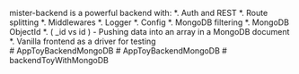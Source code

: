 mister-backend is a powerful backend with:
*. Auth and REST
*. Route splitting
*. Middlewares
*. Logger
*. Config
*. MongoDB filtering
*. MongoDB ObjectId
*. ( _id vs id ) - Pushing data into an array in a MongoDB document
*. Vanilla frontend as a driver for testing    
#   A p p T o y B a c k e n d M o n g o D B  
 #   A p p T o y B a c k e n d M o n g o D B  
 #   b a c k e n d T o y W i t h M o n g o D B  
 